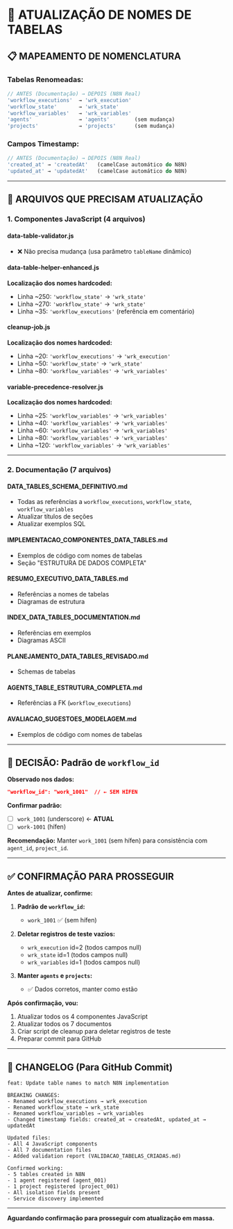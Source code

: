 # 🔄 ATUALIZAÇÃO DE NOMES DE TABELAS

## 📋 MAPEAMENTO DE NOMENCLATURA

### **Tabelas Renomeadas:**
```javascript
// ANTES (Documentação) → DEPOIS (N8N Real)
'workflow_executions'  → 'wrk_execution'
'workflow_state'       → 'wrk_state'
'workflow_variables'   → 'wrk_variables'
'agents'               → 'agents'        (sem mudança)
'projects'             → 'projects'      (sem mudança)
```

### **Campos Timestamp:**
```javascript
// ANTES (Documentação) → DEPOIS (N8N Real)
'created_at' → 'createdAt'   (camelCase automático do N8N)
'updated_at' → 'updatedAt'   (camelCase automático do N8N)
```

---

## 🔧 ARQUIVOS QUE PRECISAM ATUALIZAÇÃO

### **1. Componentes JavaScript (4 arquivos)**

#### **data-table-validator.js**
- ❌ Não precisa mudança (usa parâmetro `tableName` dinâmico)

#### **data-table-helper-enhanced.js**
**Localização dos nomes hardcoded:**
- Linha ~250: `'workflow_state'` → `'wrk_state'`
- Linha ~270: `'workflow_state'` → `'wrk_state'`
- Linha ~35: `'workflow_executions'` (referência em comentário)

#### **cleanup-job.js**
**Localização dos nomes hardcoded:**
- Linha ~20: `'workflow_executions'` → `'wrk_execution'`
- Linha ~50: `'workflow_state'` → `'wrk_state'`
- Linha ~80: `'workflow_variables'` → `'wrk_variables'`

#### **variable-precedence-resolver.js**
**Localização dos nomes hardcoded:**
- Linha ~25: `'workflow_variables'` → `'wrk_variables'`
- Linha ~40: `'workflow_variables'` → `'wrk_variables'`
- Linha ~60: `'workflow_variables'` → `'wrk_variables'`
- Linha ~80: `'workflow_variables'` → `'wrk_variables'`
- Linha ~120: `'workflow_variables'` → `'wrk_variables'`

---

### **2. Documentação (7 arquivos)**

#### **DATA_TABLES_SCHEMA_DEFINITIVO.md**
- Todas as referências a `workflow_executions`, `workflow_state`, `workflow_variables`
- Atualizar títulos de seções
- Atualizar exemplos SQL

#### **IMPLEMENTACAO_COMPONENTES_DATA_TABLES.md**
- Exemplos de código com nomes de tabelas
- Seção "ESTRUTURA DE DADOS COMPLETA"

#### **RESUMO_EXECUTIVO_DATA_TABLES.md**
- Referências a nomes de tabelas
- Diagramas de estrutura

#### **INDEX_DATA_TABLES_DOCUMENTATION.md**
- Referências em exemplos
- Diagramas ASCII

#### **PLANEJAMENTO_DATA_TABLES_REVISADO.md**
- Schemas de tabelas

#### **AGENTS_TABLE_ESTRUTURA_COMPLETA.md**
- Referências a FK (`workflow_executions`)

#### **AVALIACAO_SUGESTOES_MODELAGEM.md**
- Exemplos de código com nomes de tabelas

---

## 🎯 DECISÃO: Padrão de `workflow_id`

**Observado nos dados:**
```json
"workflow_id": "work_1001"  // ← SEM HÍFEN
```

**Confirmar padrão:**
- [ ] `work_1001` (underscore) ← **ATUAL**
- [ ] `work-1001` (hífen)

**Recomendação:** Manter `work_1001` (sem hífen) para consistência com `agent_id`, `project_id`.

---

## ✅ CONFIRMAÇÃO PARA PROSSEGUIR

**Antes de atualizar, confirme:**

1. **Padrão de `workflow_id`:**
   - `work_1001` ✅ (sem hífen)

2. **Deletar registros de teste vazios:**
   - `wrk_execution` id=2 (todos campos null)
   - `wrk_state` id=1 (todos campos null)
   - `wrk_variables` id=1 (todos campos null)

3. **Manter `agents` e `projects`:**
   - ✅ Dados corretos, manter como estão

**Após confirmação, vou:**
1. Atualizar todos os 4 componentes JavaScript
2. Atualizar todos os 7 documentos
3. Criar script de cleanup para deletar registros de teste
4. Preparar commit para GitHub

---

## 📝 CHANGELOG (Para GitHub Commit)

```
feat: Update table names to match N8N implementation

BREAKING CHANGES:
- Renamed workflow_executions → wrk_execution
- Renamed workflow_state → wrk_state
- Renamed workflow_variables → wrk_variables
- Changed timestamp fields: created_at → createdAt, updated_at → updatedAt

Updated files:
- All 4 JavaScript components
- All 7 documentation files
- Added validation report (VALIDACAO_TABELAS_CRIADAS.md)

Confirmed working:
- 5 tables created in N8N
- 1 agent registered (agent_001)
- 1 project registered (project_001)
- All isolation fields present
- Service discovery implemented
```

---

**Aguardando confirmação para prosseguir com atualização em massa.**
